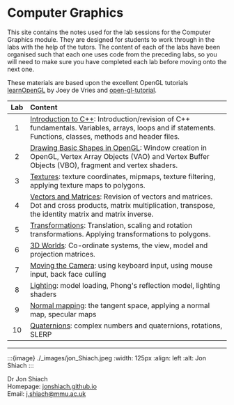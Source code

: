 # Computer Graphics

This site contains the notes used for the lab sessions for the Computer Graphics module. They are designed for students to work through in the labs with the help of the tutors. The content of each of the labs have been organised such that each one uses code from the preceding labs, so you will need to make sure you have completed each lab before moving onto the next one.

These materials are based upon the excellent OpenGL tutorials <a href="https://learnopengl.com/" target="_blank">learnOpenGL</a> by Joey de Vries and <a href="https://www.opengl-tutorial.org/" target="_blank">open-gl-tutorial</a>.

| Lab | Content |
|:--:|:--|
|  1 | [Introduction to C++](intro-to-cpp-section): Introduction/revision of C++ fundamentals. Variables, arrays, loops and if statements. Functions, classes, methods and header files.  |
|  2 |  [Drawing Basic Shapes in OpenGL](basic-shapes-section): Window creation in OpenGL, Vertex Array Objects (VAO) and Vertex Buffer Objects (VBO), fragment and vertex shaders. |
|  3 | [Textures](textures-section): texture coordinates, mipmaps, texture filtering, applying texture maps to polygons. |
|  4 | [Vectors and Matrices](vectors-and-matrices-section): Revision of vectors and matrices. Dot and cross products, matrix multiplication, transpose, the identity matrix and matrix inverse.
|  5 | [Transformations](transformations-section): Translation, scaling and rotation transformations. Applying transformations to polygons. |
|  6 | [3D Worlds](3D-worlds-section): Co-ordinate systems, the view, model and projection matrices. |
|  7 | [Moving the Camera](moving-the-camera-section): using keyboard input, using mouse input, back face culling |
|  8 | [Lighting](lighting-section): model loading, Phong's reflection model, lighting shaders |
|  9 | [Normal mapping](normal-mapping-section): the tangent space, applying a normal map, specular maps |
| 10 | [Quaternions](quaternions-section): complex numbers and quaternions, rotations, SLERP |

---

:::{image} ./_images/jon_Shiach.jpeg
:width: 125px
:align: left
:alt: Jon Shiach
:::

Dr Jon Shiach <br>
Homepage: <a href="https://jonshiach.github.io/" target="_blank">jonshiach.github.io</a> <br>
Email: <a href="mailto:j.shiach@mmu.ac.uk">j.shiach@mmu.ac.uk</a> <br>